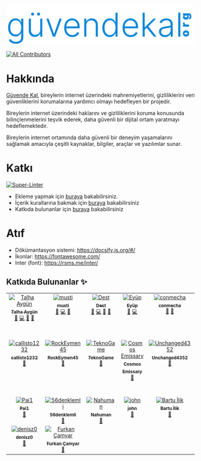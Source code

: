 ![Logo](./docs/images/logo.svg)
<!-- ALL-CONTRIBUTORS-BADGE:START - Do not remove or modify this section -->
[![All Contributors](https://img.shields.io/badge/all_contributors-23-orange.svg?style=flat-square)](#contributors-)
<!-- ALL-CONTRIBUTORS-BADGE:END -->

# Hakkında

[Güvende Kal](https://guvendekal.org/#/), bireylerin internet üzerindeki mahremiyetlerini, gizliliklerini veri güvenliklerini korumalarına yardımcı olmayı hedefleyen bir projedir.

Bireylerin internet üzerindeki haklarını ve gizliliklerini koruma konusunda bilinçlenmelerini teşvik ederek, daha güvenli bir dijital ortam yaratmayı hedeflemektedir.

Bireylerin internet ortamında daha güvenli bir deneyim yaşamalarını sağlamak amacıyla çeşitli kaynaklar, bilgiler, araçlar ve yazılımlar sunar.

# Katkı

[![Super-Linter](https://github.com/GuvendeKal/guvendekal.org/actions/workflows/linting.yml/badge.svg)](https://github.com/marketplace/actions/super-linter)

- Ekleme yapmak için [buraya](https://guvendekal.org/#/ekleme) bakabilirsiniz.
- İçerik kurallarına bakmak için [buraya](https://guvendekal.org/#/icerik-kurallari) bakabilirsiniz
- Katkıda bulunanlar için [buraya](https://guvendekal.org/#/katkida-bulunanlar) bakabilirsiniz

# Atıf

- Dökümantasyon sistemi: <https://docsify.js.org/#/>
- İkonlar: <https://fontawesome.com/>
- Inter (font): <https://rsms.me/inter/>

## Katkıda Bulunanlar ✨

<!-- ALL-CONTRIBUTORS-LIST:START - Do not remove or modify this section -->
<!-- prettier-ignore-start -->
<!-- markdownlint-disable -->
<table>
  <tbody>
    <tr>
      <td align="center" valign="top" width="14.28%"><a href="https://talhaaygun.com/"><img src="https://avatars.githubusercontent.com/u/128845803?v=4?s=100" width="100px;" alt="Talha Aygün"/><br /><sub><b>Talha Aygün</b></sub></a><br /><a href="#maintenance-GokturkTalha" title="Maintenance">🚧</a> <a href="https://github.com/GuvendeKal/guvendekal.org/commits?author=GokturkTalha" title="Code">💻</a> <a href="https://github.com/GuvendeKal/guvendekal.org/commits?author=GokturkTalha" title="Documentation">📖</a> <a href="#design-GokturkTalha" title="Design">🎨</a></td>
      <td align="center" valign="top" width="14.28%"><a href="https://musti.codes"><img src="https://avatars.githubusercontent.com/u/68755582?v=4?s=100" width="100px;" alt="musti"/><br /><sub><b>musti</b></sub></a><br /><a href="#maintenance-islemci" title="Maintenance">🚧</a> <a href="https://github.com/GuvendeKal/guvendekal.org/commits?author=islemci" title="Code">💻</a> <a href="https://github.com/GuvendeKal/guvendekal.org/commits?author=islemci" title="Documentation">📖</a></td>
      <td align="center" valign="top" width="14.28%"><a href="https://odest.github.io/"><img src="https://avatars.githubusercontent.com/u/102368077?v=4?s=100" width="100px;" alt="Dest"/><br /><sub><b>Dest</b></sub></a><br /><a href="#maintenance-odest" title="Maintenance">🚧</a> <a href="https://github.com/GuvendeKal/guvendekal.org/commits?author=odest" title="Code">💻</a> <a href="#design-odest" title="Design">🎨</a> <a href="https://github.com/GuvendeKal/guvendekal.org/commits?author=odest" title="Documentation">📖</a></td>
      <td align="center" valign="top" width="14.28%"><a href="https://github.com/relliv"><img src="https://avatars.githubusercontent.com/u/17010054?v=4?s=100" width="100px;" alt="Eyüp"/><br /><sub><b>Eyüp</b></sub></a><br /><a href="#maintenance-relliv" title="Maintenance">🚧</a> <a href="https://github.com/GuvendeKal/guvendekal.org/commits?author=relliv" title="Code">💻</a></td>
      <td align="center" valign="top" width="14.28%"><a href="http://conmecha.me"><img src="https://avatars.githubusercontent.com/u/78347194?v=4?s=100" width="100px;" alt="conmecha"/><br /><sub><b>conmecha</b></sub></a><br /><a href="#maintenance-conmecha" title="Maintenance">🚧</a> <a href="https://github.com/GuvendeKal/guvendekal.org/commits?author=conmecha" title="Documentation">📖</a></td>
      <td align="center" valign="top" width="14.28%"><a href="https://github.com/wiseweb-works"><img src="https://avatars.githubusercontent.com/u/69072094?v=4?s=100" width="100px;" alt="Wise"/><br /><sub><b>Wise</b></sub></a><br /><a href="#maintenance-wiseweb-works" title="Maintenance">🚧</a> <a href="https://github.com/GuvendeKal/guvendekal.org/commits?author=wiseweb-works" title="Code">💻</a> <a href="#design-wiseweb-works" title="Design">🎨</a></td>
      <td align="center" valign="top" width="14.28%"><a href="https://github.com/emrekircaa"><img src="https://avatars.githubusercontent.com/u/79770308?v=4?s=100" width="100px;" alt="Emre KIRCA"/><br /><sub><b>Emre KIRCA</b></sub></a><br /><a href="https://github.com/GuvendeKal/guvendekal.org/commits?author=emrekircaa" title="Code">💻</a></td>
    </tr>
    <tr>
      <td align="center" valign="top" width="14.28%"><a href="https://github.com/callisto1232"><img src="https://avatars.githubusercontent.com/u/146484672?v=4?s=100" width="100px;" alt="callisto1232"/><br /><sub><b>callisto1232</b></sub></a><br /><a href="https://github.com/GuvendeKal/guvendekal.org/commits?author=callisto1232" title="Documentation">📖</a></td>
      <td align="center" valign="top" width="14.28%"><a href="https://rockeymen.site/"><img src="https://avatars.githubusercontent.com/u/95621500?v=4?s=100" width="100px;" alt="RockEymen45"/><br /><sub><b>RockEymen45</b></sub></a><br /><a href="https://github.com/GuvendeKal/guvendekal.org/commits?author=2013dogumeymen" title="Documentation">📖</a></td>
      <td align="center" valign="top" width="14.28%"><a href="https://github.com/A11Z16"><img src="https://avatars.githubusercontent.com/u/73792721?v=4?s=100" width="100px;" alt="TeknoGame"/><br /><sub><b>TeknoGame</b></sub></a><br /><a href="https://github.com/GuvendeKal/guvendekal.org/commits?author=A11Z16" title="Documentation">📖</a></td>
      <td align="center" valign="top" width="14.28%"><a href="https://cosmos-emissary.github.io/"><img src="https://avatars.githubusercontent.com/u/93875236?v=4?s=100" width="100px;" alt="Cosmos Emissary"/><br /><sub><b>Cosmos Emissary</b></sub></a><br /><a href="https://github.com/GuvendeKal/guvendekal.org/commits?author=cosmos-emissary" title="Documentation">📖</a></td>
      <td align="center" valign="top" width="14.28%"><a href="https://github.com/Unchanged4352"><img src="https://avatars.githubusercontent.com/u/174876122?v=4?s=100" width="100px;" alt="Unchanged4352"/><br /><sub><b>Unchanged4352</b></sub></a><br /><a href="https://github.com/GuvendeKal/guvendekal.org/commits?author=Unchanged4352" title="Documentation">📖</a></td>
      <td align="center" valign="top" width="14.28%"><a href="https://github.com/MrBaxren"><img src="https://avatars.githubusercontent.com/u/182433393?v=4?s=100" width="100px;" alt="MrBaxren"/><br /><sub><b>MrBaxren</b></sub></a><br /><a href="https://github.com/GuvendeKal/guvendekal.org/commits?author=MrBaxren" title="Documentation">📖</a></td>
      <td align="center" valign="top" width="14.28%"><a href="https://linktr.ee/web_tas"><img src="https://avatars.githubusercontent.com/u/72016401?v=4?s=100" width="100px;" alt="İbrahim Hakkı Ergin"/><br /><sub><b>İbrahim Hakkı Ergin</b></sub></a><br /><a href="https://github.com/GuvendeKal/guvendekal.org/commits?author=06ergin06" title="Documentation">📖</a></td>
    </tr>
    <tr>
      <td align="center" valign="top" width="14.28%"><a href="https://github.com/DeoDorqnt387"><img src="https://avatars.githubusercontent.com/u/37597520?v=4?s=100" width="100px;" alt="Pai1"/><br /><sub><b>Pai1</b></sub></a><br /><a href="https://github.com/GuvendeKal/guvendekal.org/commits?author=DeoDorqnt387" title="Documentation">📖</a></td>
      <td align="center" valign="top" width="14.28%"><a href="https://github.com/56denklemli"><img src="https://avatars.githubusercontent.com/u/154069695?v=4?s=100" width="100px;" alt="56denklemli"/><br /><sub><b>56denklemli</b></sub></a><br /><a href="https://github.com/GuvendeKal/guvendekal.org/commits?author=56denklemli" title="Documentation">📖</a></td>
      <td align="center" valign="top" width="14.28%"><a href="https://github.com/trnahuman"><img src="https://avatars.githubusercontent.com/u/140809345?v=4?s=100" width="100px;" alt="Nahuman"/><br /><sub><b>Nahuman</b></sub></a><br /><a href="https://github.com/GuvendeKal/guvendekal.org/commits?author=trnahuman" title="Documentation">📖</a></td>
      <td align="center" valign="top" width="14.28%"><a href="https://www.backloggd.com/u/TheChief/"><img src="https://avatars.githubusercontent.com/u/157958642?v=4?s=100" width="100px;" alt="john"/><br /><sub><b>john</b></sub></a><br /><a href="https://github.com/GuvendeKal/guvendekal.org/commits?author=thechief77" title="Documentation">📖</a></td>
      <td align="center" valign="top" width="14.28%"><a href="https://megafocus.net"><img src="https://avatars.githubusercontent.com/u/114775647?v=4?s=100" width="100px;" alt="Bartu İlik"/><br /><sub><b>Bartu İlik</b></sub></a><br /><a href="https://github.com/GuvendeKal/guvendekal.org/commits?author=MegaFocusDev" title="Documentation">📖</a></td>
      <td align="center" valign="top" width="14.28%"><a href="https://github.com/odk-0160"><img src="https://avatars.githubusercontent.com/u/78966027?v=4?s=100" width="100px;" alt="ODK"/><br /><sub><b>ODK</b></sub></a><br /><a href="https://github.com/GuvendeKal/guvendekal.org/commits?author=odk-0160" title="Documentation">📖</a></td>
      <td align="center" valign="top" width="14.28%"><a href="https://github.com/kaanboraoz"><img src="https://avatars.githubusercontent.com/u/130750373?v=4?s=100" width="100px;" alt="Kaan"/><br /><sub><b>Kaan</b></sub></a><br /><a href="https://github.com/GuvendeKal/guvendekal.org/commits?author=kaanboraoz" title="Documentation">📖</a></td>
    </tr>
    <tr>
      <td align="center" valign="top" width="14.28%"><a href="https://github.com/denisz0"><img src="https://avatars.githubusercontent.com/u/177147630?v=4?s=100" width="100px;" alt="denisz0"/><br /><sub><b>denisz0</b></sub></a><br /><a href="https://github.com/GuvendeKal/guvendekal.org/commits?author=denisz0" title="Documentation">📖</a></td>
      <td align="center" valign="top" width="14.28%"><a href="https://github.com/furkancamyar"><img src="https://avatars.githubusercontent.com/u/101810762?v=4?s=100" width="100px;" alt="Furkan Çamyar"/><br /><sub><b>Furkan Çamyar</b></sub></a><br /><a href="https://github.com/GuvendeKal/guvendekal.org/commits?author=furkancamyar" title="Documentation">📖</a></td>
    </tr>
  </tbody>
</table>

<!-- markdownlint-restore -->
<!-- prettier-ignore-end -->

<!-- ALL-CONTRIBUTORS-LIST:END -->
